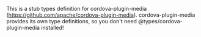 This is a stub types definition for cordova-plugin-media (https://github.com/apache/cordova-plugin-media).
cordova-plugin-media provides its own type definitions, so you don't need @types/cordova-plugin-media installed!